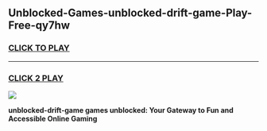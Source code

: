 
## Unblocked-Games-unblocked-drift-game-Play-Free-qy7hw
<h3>
<a href="https://premium76.site?title=unblocked-drift-game&ref=22A">CLICK TO PLAY</a></h3>
<hr>

<h3>
<a href="https://premium76.site?title=unblocked-drift-game&ref=22A">CLICK 2 PLAY</a>
  
</h3>

<a href="https://premium76.site?title=unblocked-drift-game&ref=22A"><img src="https://clearcache.store/games.png"></a>


**unblocked-drift-game games unblocked: Your Gateway to Fun and Accessible Online Gaming**
